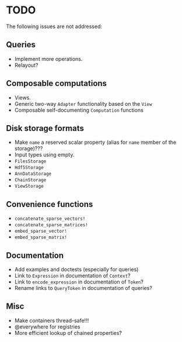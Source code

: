 # TODO

The following issues are not addressed:

## Queries

  - Implement more operations.
  - Relayout?

## Composable computations

  - Views.
  - Generic two-way `Adapter` functionality based on the `View`
  - Composable self-documenting `Computation` functions

## Disk storage formats

  - Make `name` a reserved scalar property (alias for `name` member of the storage)???
  - Input types using empty.
  - `FilesStorage`
  - `Hdf5Storage`
  - `AnnDataStorage`
  - `ChainStorage`
  - `ViewStorage`

## Convenience functions

  - `concatenate_sparse_vectors!`
  - `concatenate_sparse_matrices!`
  - `embed_sparse_vector!`
  - `embed_sparse_matrix!`

## Documentation

  - Add examples and doctests (especially for queries)
  - Link to `Expression` in documentation of `Context`?
  - Link to `encode_expression` in documentation of `Token`?
  - Rename links to `QueryToken` in documentation of queries?

## Misc

  - Make containers thread-safe!!!
  - @everywhere for registries
  - More efficient lookup of chained properties?
